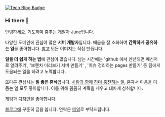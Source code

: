 [![Tech Blog Badge](http://img.shields.io/badge/-Tech%20blog-black?style=flat-square&logo=github&link=https://juneyr.dev)](https://juneyr.dev)

### Hi there 👋

안녕하세요. 기도하며 춤추는 개발자 June입니다. 

다양한 도메인에 관심이 많은 **서버 개발자**입니다. 배움을 잘 소화하여 **간략하게 공유하는 일**을 좋아합니다.  [참고](https://juneyr.dev/2019-10-08/ssl) 모든 이미지는 직접 만듭니다.

**일을 더 쉽게 하는 법**에 관심이 많습니다. 남는 시간에는 'github 에서 멘션되면 메신저로 알려주기', '브랜치 미리보기 서버 만들기' , '이슈 정리하는 pages 만들기' 등 팀에게 도움되는 일을 하려고 노력합니다.

또다른 관심사는 **질 좋은 휴식**입니다. [사람과 함께 하며 충전하는 일](https://youtu.be/29VwSaIrX2c), 혼자서 마음을 다듬는 일 모두 좋아합니다. 이를 위해 꼼꼼히 계획을 세우고 대차게 성취합니다.

게임과 [디자인](http://dribbble.com/junebuug)을 좋아합니다.

[블로그에](https://juneyr.dev) 꾸준히 글을 씁니다. 연락은 [메일](mailto:junee613@gmail.com)로 부탁드립니다.
